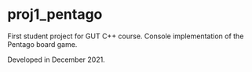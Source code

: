 # proj1_pentago
First student project for GUT C++ course. Console implementation of the Pentago board game. 

Developed in December 2021.
